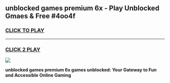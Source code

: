 
## unblocked games premium 6x - Play Unblocked Gmaes & Free #4oo4f
<h3>
<a href="https://news.freeplayer.one?title=unblocked_games_premium_6x&ref=03M">CLICK TO PLAY</a></h3>
<hr>

<h3>
<a href="https://news.freeplayer.one?title=unblocked_games_premium_6x&ref=03M">CLICK 2 PLAY</a>
  
</h3>

<a href="https://news.freeplayer.one?title=unblocked_games_premium_6x&ref=03M"><img src="https://clearcache.store/games.png"></a>


**unblocked games premium 6x games unblocked: Your Gateway to Fun and Accessible Online Gaming**
